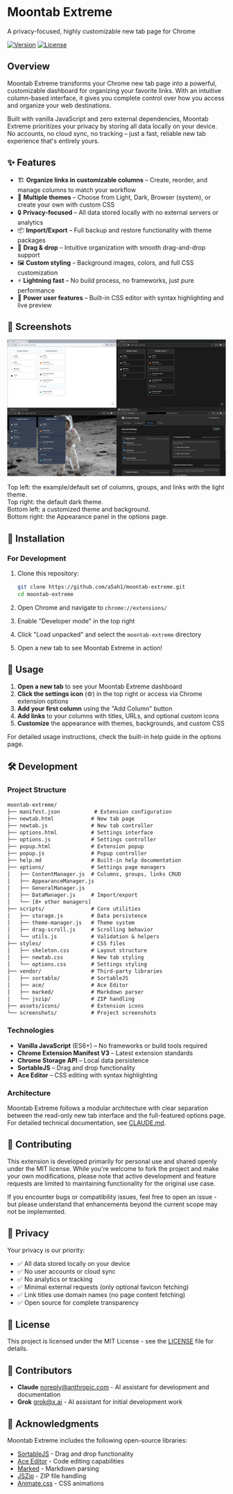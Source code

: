 # Moontab Extreme

A privacy-focused, highly customizable new tab page for Chrome

[![Version](https://img.shields.io/badge/version-0.4.2-blue.svg)](manifest.json)
[![License](https://img.shields.io/badge/license-MIT-green.svg)](LICENSE)

## Overview

Moontab Extreme transforms your Chrome new tab page into a powerful, customizable dashboard for organizing your favorite links. With an intuitive column-based interface, it gives you complete control over how you access and organize your web destinations.

Built with vanilla JavaScript and zero external dependencies, Moontab Extreme prioritizes your privacy by storing all data locally on your device. No accounts, no cloud sync, no tracking – just a fast, reliable new tab experience that's entirely yours.

## ✨ Features

- 🏗️ **Organize links in customizable columns** – Create, reorder, and manage columns to match your workflow
- 🎨 **Multiple themes** – Choose from Light, Dark, Browser (system), or create your own with custom CSS
- 🔒 **Privacy-focused** – All data stored locally with no external servers or analytics
- 📦 **Import/Export** – Full backup and restore functionality with theme packages
- 🎯 **Drag & drop** – Intuitive organization with smooth drag-and-drop support
- 🖼️ **Custom styling** – Background images, colors, and full CSS customization
- ⚡ **Lightning fast** – No build process, no frameworks, just pure performance
- 🔧 **Power user features** – Built-in CSS editor with syntax highlighting and live preview

## 📸 Screenshots

[![Moontab Extreme screenshots](screenshots/screenshots-github.jpeg)](screenshots/screenshots-github.jpeg)

Top left: the example/default set of columns, groups, and links with the light theme.  
Top right: the default dark theme.  
Bottom left: a customized theme and background.  
Bottom right: the Appearance panel in the options page.

## 🚀 Installation

### For Development

1. Clone this repository:
   ```bash
   git clone https://github.com/a5ah1/moontab-extreme.git
   cd moontab-extreme
   ```

2. Open Chrome and navigate to `chrome://extensions/`

3. Enable "Developer mode" in the top right

4. Click "Load unpacked" and select the `moontab-extreme` directory

5. Open a new tab to see Moontab Extreme in action!

## 📖 Usage

1. **Open a new tab** to see your Moontab Extreme dashboard
2. **Click the settings icon** (⚙️) in the top right or access via Chrome extension options
3. **Add your first column** using the "Add Column" button
4. **Add links** to your columns with titles, URLs, and optional custom icons
5. **Customize** the appearance with themes, backgrounds, and custom CSS

For detailed usage instructions, check the built-in help guide in the options page.

## 🛠️ Development

### Project Structure

```
moontab-extreme/
├── manifest.json           # Extension configuration
├── newtab.html            # New tab page
├── newtab.js              # New tab controller
├── options.html           # Settings interface
├── options.js             # Settings controller
├── popup.html             # Extension popup
├── popup.js               # Popup controller
├── help.md                # Built-in help documentation
├── options/               # Settings page managers
│   ├── ContentManager.js  # Columns, groups, links CRUD
│   ├── AppearanceManager.js
│   ├── GeneralManager.js
│   ├── DataManager.js     # Import/export
│   └── [8+ other managers]
├── scripts/               # Core utilities
│   ├── storage.js         # Data persistence
│   ├── theme-manager.js   # Theme system
│   ├── drag-scroll.js     # Scrolling behavior
│   └── utils.js           # Validation & helpers
├── styles/                # CSS files
│   ├── skeleton.css       # Layout structure
│   ├── newtab.css         # New tab styling
│   └── options.css        # Settings styling
├── vendor/                # Third-party libraries
│   ├── sortable/          # SortableJS
│   ├── ace/               # Ace Editor
│   ├── marked/            # Markdown parser
│   └── jszip/             # ZIP handling
├── assets/icons/          # Extension icons
└── screenshots/           # Project screenshots
```

### Technologies

- **Vanilla JavaScript** (ES6+) – No frameworks or build tools required
- **Chrome Extension Manifest V3** – Latest extension standards
- **Chrome Storage API** – Local data persistence
- **SortableJS** – Drag and drop functionality
- **Ace Editor** – CSS editing with syntax highlighting

### Architecture

Moontab Extreme follows a modular architecture with clear separation between the read-only new tab interface and the full-featured options page. For detailed technical documentation, see [CLAUDE.md](CLAUDE.md).

## 🤝 Contributing

This extension is developed primarily for personal use and shared openly under the MIT license. While you're welcome to fork the project and make your own modifications, please note that active development and feature requests are limited to maintaining functionality for the original use case.

If you encounter bugs or compatibility issues, feel free to open an issue - but please understand that enhancements beyond the current scope may not be implemented.

## 🔐 Privacy

Your privacy is our priority:

- ✅ All data stored locally on your device
- ✅ No user accounts or cloud sync
- ✅ No analytics or tracking
- ✅ Minimal external requests (only optional favicon fetching)
- ✅ Link titles use domain names (no page content fetching)
- ✅ Open source for complete transparency

## 📄 License

This project is licensed under the MIT License - see the [LICENSE](LICENSE) file for details.

## 👥 Contributors

- **Claude** <noreply@anthropic.com> - AI assistant for development and documentation
- **Grok** <grok@x.ai> - AI assistant for initial development work

## 🙏 Acknowledgments

Moontab Extreme includes the following open-source libraries:

- [SortableJS](https://github.com/SortableJS/Sortable/) - Drag and drop functionality
- [Ace Editor](https://github.com/ajaxorg/ace) - Code editing capabilities
- [Marked](https://github.com/markedjs/marked/) - Markdown parsing
- [JSZip](https://github.com/Stuk/jszip) - ZIP file handling
- [Animate.css](https://github.com/animate-css/animate.css) - CSS animations

